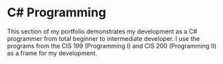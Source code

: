# C# Programming

This section of my portfolio demonstrates my development as a C# programmer from total beginner to intermediate developer. I use the programs from the CIS 199 (Programming I) and CIS 200 (Programming II) as a frame for my development.
